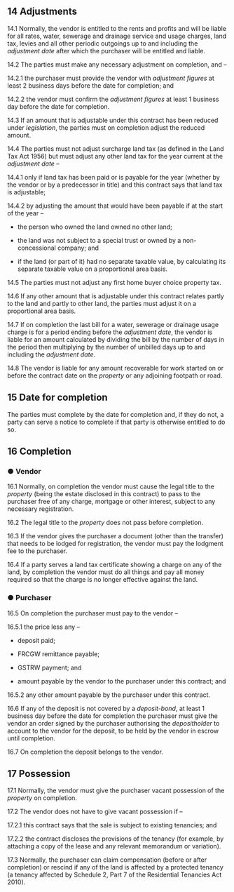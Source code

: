 ## 14 Adjustments

14.1 Normally, the vendor is entitled to the rents and profits and will be liable for all rates, water, sewerage and drainage service and usage charges, land tax, levies and all other periodic outgoings up to and including the *adjustment date* after which the purchaser will be entitled and liable.

14.2 The parties must make any necessary adjustment on completion, and –

14.2.1 the purchaser must provide the vendor with *adjustment figures* at least 2 business days before the date for completion; and

14.2.2 the vendor must confirm the *adjustment figures* at least 1 business day before the date for completion.

14.3 If an amount that is adjustable under this contract has been reduced under *legislation*, the parties must on completion adjust the reduced amount.

14.4 The parties must not adjust surcharge land tax (as defined in the Land Tax Act 1956) but must adjust any other land tax for the year current at the *adjustment date* –

14.4.1 only if land tax has been paid or is payable for the year (whether by the vendor or by a predecessor in title) and this contract says that land tax is adjustable;

14.4.2 by adjusting the amount that would have been payable if at the start of the year –

* the person who owned the land owned no other land;

* the land was not subject to a special trust or owned by a non-concessional company; and

* if the land (or part of it) had no separate taxable value, by calculating its separate taxable value on a proportional area basis.

14.5 The parties must not adjust any first home buyer choice property tax.

14.6 If any other amount that is adjustable under this contract relates partly to the land and partly to other land, the parties must adjust it on a proportional area basis.

14.7 If on completion the last bill for a water, sewerage or drainage usage charge is for a period ending before the *adjustment date*, the vendor is liable for an amount calculated by dividing the bill by the number of days in the period then multiplying by the number of unbilled days up to and including the *adjustment date*.

14.8 The vendor is liable for any amount recoverable for work started on or before the contract date on the *property* or any adjoining footpath or road.

## 15 Date for completion

The parties must complete by the date for completion and, if they do not, a party can serve a notice to complete if that party is otherwise entitled to do so.

## 16 Completion

### ● Vendor

16.1 Normally, on completion the vendor must cause the legal title to the *property* (being the estate disclosed in this contract) to pass to the purchaser free of any charge, mortgage or other interest, subject to any necessary registration.

16.2 The legal title to the *property* does not pass before completion.

16.3 If the vendor gives the purchaser a document (other than the transfer) that needs to be lodged for registration, the vendor must pay the lodgment fee to the purchaser.

16.4 If a party serves a land tax certificate showing a charge on any of the land, by completion the vendor must do all things and pay all money required so that the charge is no longer effective against the land.

### ● Purchaser

16.5 On completion the purchaser must pay to the vendor –

16.5.1 the price less any –

* deposit paid;

* FRCGW remittance payable;

* GSTRW payment; and

* amount payable by the vendor to the purchaser under this contract; and

16.5.2 any other amount payable by the purchaser under this contract.

16.6 If any of the deposit is not covered by a *deposit-bond*, at least 1 business day before the date for completion the purchaser must give the vendor an order signed by the purchaser authorising the *depositholder* to account to the vendor for the deposit, to be held by the vendor in escrow until completion.

16.7 On completion the deposit belongs to the vendor.

## 17 Possession

17.1 Normally, the vendor must give the purchaser vacant possession of the *property* on completion.

17.2 The vendor does not have to give vacant possession if –

17.2.1 this contract says that the sale is subject to existing tenancies; and

17.2.2 the contract discloses the provisions of the tenancy (for example, by attaching a copy of the lease and any relevant memorandum or variation).

17.3 Normally, the purchaser can claim compensation (before or after completion) or rescind if any of the land is affected by a protected tenancy (a tenancy affected by Schedule 2, Part 7 of the Residential Tenancies Act 2010).